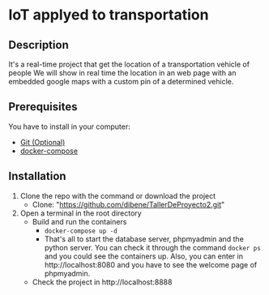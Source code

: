 # IoT applyed to transportation

## Description

It's a real-time project that get the location of a transportation vehicle of people
We will show in real time the location in an web page with an embedded google maps  with a custom pin of a determined vehicle.

## Prerequisites

You have to install in your computer:

* [Git (Optional)](https://git-scm.com/downloads)
* [docker-compose](https://docs.docker.com/v17.09/compose/install/)

## Installation

1. Clone the repo with the command or download the project
    * Clone: "https://github.com/dibene/TallerDeProyecto2.git"
3. Open a terminal in the root directory
    * Build and run the containers
        * ```docker-compose up -d```
        * That's all to start the database server, phpmyadmin and the python server. You can check it through the command ```docker ps``` and you could see the containers up. Also, you can enter in http://localhost:8080 and you have to see the welcome page of phpmyadmin.
    * Check the project in http://localhost:8888
